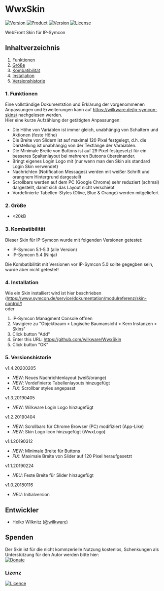 # WwxSkin

[![Version](https://img.shields.io/badge/Symcon-Webfront--Skin-red.svg)](https://www.symcon.de/service/dokumentation/entwicklerbereich/sdk-tools/sdk-skins/)
[![Product](https://img.shields.io/badge/Symcon%20Version-5.1--5.4-blue.svg)](https://www.symcon.de/produkt/)
[![Version](https://img.shields.io/badge/Skin%20Version-1.4.20200205-orange.svg)](https://github.com/Wilkware/WwxSkin)
[![License](https://img.shields.io/badge/License-CC%20BY--NC--SA%204.0-green.svg)](https://creativecommons.org/licenses/by-nc-sa/4.0/)

WebFront Skin für IP-Symcon

## Inhaltverzeichnis

1. [Funktionen](#1-funktionen)
2. [Größe](#2-größe)
3. [Kombatibilität](#3-kombatibilität)
4. [Installation](#4-installation)
5. [Versionshistorie](#5-versionshistorie)

### 1. Funktionen

Eine vollständige Dokumentstion und Erklärung der vorgenommenen Anpassungen und Erweiterungen kann auf <https://wilkware.de/ip-symcon-skins/> nachgelesen werden.  
Hier eine kurze Aufzählung der getätigten Anpassungen:

* Die Höhe von Variablen ist immer gleich, unabhängig von Schaltern und Aktionen (feste Höhe)
* Die Breite von Slidern ist auf maximal 120 Pixel festgelegt, d.h. die Darstellung ist unabhängig von der Textlänge der Varaiablen.
* Die Minimale Breite von Buttons ist auf 29 Pixel festgesetzt für ein besseres Spaltenlayout bei mehreren Butoons übereinander.
* Bringt eigenes Login Logo mit (nur wenn man den Skin als standard Login Skin verwendet)
* Nachrichten (Notification Messages) werden mit weißer Schrift und orangnem Hintergrund dargestellt
* Scrollbars werden auf dem PC (Google Chrome) sehr reduziert (schmal) dargestellt, damit sich das Layout nicht verschiebt
* Vordefinierte Tabellen-Styles (Olive, Blue & Orange) werden mitgeliefert

### 2. Größe

* <20kB

### 3. Kombatibilität

Dieser Skin für IP-Symcon wurde mit folgenden Versionen getestet:

* IP-Symcon 5.1-5.3 (alle Version)
* IP-Symcon 5.4 (Ninja)

Die Kombatibilität mit Versionen vor IP-Symcon 5.0 sollte gegegben sein, wurde aber nicht getestet!

### 4. Installation

Wie ein Skin installiert wird ist hier beschrieben (<https://www.symcon.de/service/dokumentation/modulreferenz/skin-control/>)  
oder

1. IP-Symcon Managment Console öffnen
2. Navigiere zu "Objektbaum > Logische Baumansicht > Kern Instanzen > Skins"
3. Click button "Add"
4. Enter this URL: <https://github.com/wilkware/WwxSkin>
5. Click button "OK"

### 5. Versionshistorie

v1.4.20200205

* _NEW_: Neues Nachrichtenlayout (weiß/orange)
* _NEW_: Vordefinierte Tabellenlayouts hinzugefügt
* _FIX_: Scrollbar styles angepasst

v1.3.20190405

* _NEW_: Wilkware Login Logo hinzugefügt

v1.2.20190404

* _NEW_: Scrollbars für Chrome Browser (PC) modifiziert (App-Like)
* _NEW_: Skin Logo Icon hinzugefügt (WwxLogo)

v1.1.20190312

* _NEW_: Minimale Breite für Buttons
* _FIX_: Maximale Breite von Slider auf 120 Pixel heraufgesetzt

v1.1.20190224

* _NEU_: Feste Breite für Slider hinzugefügt

v1.0.20180116

* _NEU_: Initialversion

## Entwickler

* Heiko Wilknitz ([@wilkware](https://github.com/wilkware))

## Spenden

Der Skin ist für die nicht kommzerielle Nutzung kostenlos, Schenkungen als Unterstützung für den Autor werden bitte hier:  
[![Donate](https://www.paypalobjects.com/de_DE/DE/i/btn/btn_donate_LG.gif)](https://www.paypal.com/cgi-bin/webscr?cmd=_s-xclick&hosted_button_id=8816166)

### Lizenz

[![Licence](https://licensebuttons.net/i/l/by-nc-sa/transparent/00/00/00/88x31-e.png)](https://creativecommons.org/licenses/by-nc-sa/4.0/)
